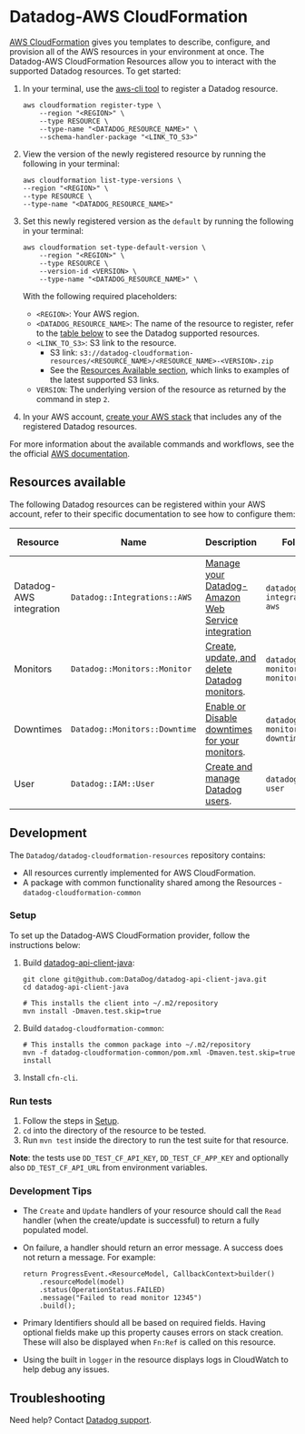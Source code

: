 # Datadog-AWS CloudFormation

[AWS CloudFormation][1] gives you templates to describe, configure, and provision all of the AWS resources in your environment at once. The Datadog-AWS CloudFormation Resources allow you to interact with the supported Datadog resources. To get started:

1. In your terminal, use the [aws-cli tool][2] to register a Datadog resource.

    ```shell
    aws cloudformation register-type \
        --region "<REGION>" \
        --type RESOURCE \
        --type-name "<DATADOG_RESOURCE_NAME>" \
        --schema-handler-package "<LINK_TO_S3>"
    ```

2. View the version of the newly registered resource by running the following in your terminal:

    ```shell
    aws cloudformation list-type-versions \
    --region "<REGION>" \
    --type RESOURCE \
    --type-name "<DATADOG_RESOURCE_NAME>"
    ```

3. Set this newly registered version as the `default` by running the following in your terminal:

    ```shell
    aws cloudformation set-type-default-version \
        --region "<REGION>" \
        --type RESOURCE \
        --version-id <VERSION> \
        --type-name "<DATADOG_RESOURCE_NAME>" \
    ```

    With the following required placeholders:
    * `<REGION>`: Your AWS region.
    * `<DATADOG_RESOURCE_NAME>`: The name of the resource to register, refer to the [table below](#resources-available) to see the Datadog supported resources.
    * `<LINK_TO_S3>`: S3 link to the resource.
      * S3 link: `s3://datadog-cloudformation-resources/<RESOURCE_NAME>/<RESOURCE_NAME>-<VERSION>.zip`
      * See the [Resources Available section](#resources-available), which links to examples of the latest supported S3 links.
    * `VERSION`: The underlying version of the resource as returned by the command in step `2`.

4. In your AWS account, [create your AWS stack][3] that includes any of the registered Datadog resources.

For more information about the available commands and workflows, see the the official [AWS documentation][14].

## Resources available

The following Datadog resources can be registered within your AWS account, refer to their specific documentation to see how to configure them:

| Resource                | Name                          | Description                                             | Folder                      | Resource Link     |
|-------------------------|-------------------------------|---------------------------------------------------------|-----------------------------|-------------|
| Datadog-AWS integration | `Datadog::Integrations::AWS`  | [Manage your Datadog-Amazon Web Service integration][4] | `datadog-integrations-aws`  | [Download][5]  |
| Monitors                | `Datadog::Monitors::Monitor`  | [Create, update, and delete Datadog monitors][6].       | `datadog-monitors-monitor`  | [Download][7]  |
| Downtimes               | `Datadog::Monitors::Downtime` | [Enable or Disable downtimes for your monitors][8].     | `datadog-monitors-downtime` | [Download][9]  |
| User                    | `Datadog::IAM::User`          | [ Create and manage Datadog users][10].                 | `datadog-iam-user`          | [Download][11] |

## Development

The `Datadog/datadog-cloudformation-resources` repository contains:

* All resources currently implemented for AWS CloudFormation.
* A package with common functionality shared among the Resources - `datadog-cloudformation-common`

### Setup

To set up the Datadog-AWS CloudFormation provider, follow the instructions below:

1. Build [datadog-api-client-java][12]:

    ```
    git clone git@github.com:DataDog/datadog-api-client-java.git
    cd datadog-api-client-java

    # This installs the client into ~/.m2/repository
    mvn install -Dmaven.test.skip=true
    ```
2. Build `datadog-cloudformation-common`:
​
    ```
    # This installs the common package into ~/.m2/repository
    mvn -f datadog-cloudformation-common/pom.xml -Dmaven.test.skip=true install
    ```
3. Install `cfn-cli`.

### Run tests

1. Follow the steps in [Setup](#setup).
2. `cd` into the directory of the resource to be tested.
3.  Run `mvn test` inside the directory to run the test suite for that resource.

**Note**: the tests use `DD_TEST_CF_API_KEY`, `DD_TEST_CF_APP_KEY` and optionally also `DD_TEST_CF_API_URL` from environment variables.

### Development Tips

* The `Create` and `Update` handlers of your resource should call the `Read` handler (when the create/update is successful) to return a fully populated model.
* On failure, a handler should return an error message. A success does not return a message. For example:
​
    ```
    return ProgressEvent.<ResourceModel, CallbackContext>builder()
        .resourceModel(model)
        .status(OperationStatus.FAILED)
        .message("Failed to read monitor 12345")
        .build();
    ```

* Primary Identifiers should all be based on required fields. Having optional fields make up this property causes errors on stack creation. These will also be displayed when `Fn:Ref` is called on this resource.
* Using the built in `logger` in the resource displays logs in CloudWatch to help debug any issues.

## Troubleshooting

Need help? Contact [Datadog support][13].

[1]: https://docs.aws.amazon.com/AWSCloudFormation/latest/UserGuide/GettingStarted.html
[2]: https://aws.amazon.com/cli/
[3]: https://console.aws.amazon.com/cloudformation/home
[4]: https://github.com/DataDog/datadog-cloudformation-resources/tree/master/datadog-integrations-aws-handler
[5]: s3://datadog-cloudformation-resources/datadog-integrations-aws/datadog-integrations-aws-1.0.1.zip
[6]: https://github.com/DataDog/datadog-cloudformation-resources/tree/master/datadog-monitors-monitor-handler
[7]: s3://datadog-cloudformation-resources/datadog-monitors-monitor/datadog-monitors-monitor-1.0.1.zip
[8]: https://github.com/DataDog/datadog-cloudformation-resources/tree/master/datadog-monitors-downtime-handler
[9]: s3://datadog-cloudformation-resources/datadog-monitors-downtime/datadog-monitors-downtime-1.0.1.zip
[10]: https://github.com/DataDog/datadog-cloudformation-resources/tree/master/ddatadog-iam-user-handler
[11]: s3://datadog-cloudformation-resources/datadog-iam-user/datadog-iam-user-1.0.1.zip
[12]: https://github.com/DataDog/datadog-api-client-java
[13]: https://docs.datadoghq.com/help/
[14]: https://docs.aws.amazon.com/AWSCloudFormation/latest/UserGuide/registry.html
